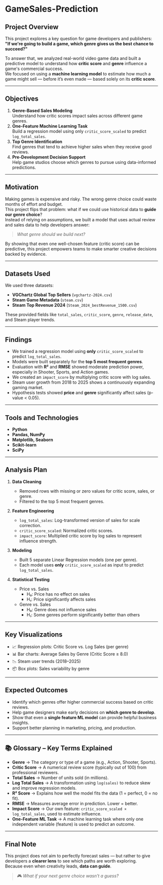 # GameSales-Prediction

## Project Overview  
This project explores a key question for game developers and publishers:  
**"If we're going to build a game, which genre gives us the best chance to succeed?"**

To answer that, we analyzed real-world video game data and built a predictive model to understand how **critic score** and **genre** influence a game's commercial success.  
We focused on using a **machine learning model** to estimate how much a game might sell — before it’s even made — based solely on its **critic score**.

---

## Objectives  
1. **Genre-Based Sales Modeling**  
   Understand how critic scores impact sales across different game genres.  
2. **One-Feature Machine Learning Task**  
   Build a regression model using only `critic_score_scaled` to predict `log_total_sales`.  
3. **Top Genre Identification**  
   Find genres that tend to achieve higher sales when they receive good reviews.  
4. **Pre-Development Decision Support**  
   Help game studios choose which genres to pursue using data-informed predictions.

---

## Motivation  
Making games is expensive and risky. The wrong genre choice could waste months of effort and budget.  
This project flips that problem: what if we could use historical data to **guide our genre choice**?  
Instead of relying on assumptions, we built a model that uses actual review and sales data to help developers answer:
> _What genre should we build next?_

By showing that even one well-chosen feature (critic score) can be predictive, this project empowers teams to make smarter creative decisions backed by evidence.

---

## Datasets Used  
We used three datasets:
- **VGChartz Global Top Sellers** (`vgchartz-2024.csv`)
- **Steam Game Metadata** (`steam.csv`)
- **Steam Top Revenue 2024** (`Steam_2024_bestRevenue_1500.csv`)

These provided fields like `total_sales`, `critic_score`, `genre`, `release_date`, and Steam player trends.

---

## Findings  
- We trained a regression model using **only** `critic_score_scaled` to predict `log_total_sales`.  
- Models were built separately for the **top 5 most frequent genres**.  
- Evaluation with **R²** and **RMSE** showed moderate prediction power, especially in Shooter, Sports, and Action games.  
- We created an `impact_score` by multiplying critic score with log sales.  
- Steam user growth from 2018 to 2025 shows a continuously expanding gaming market.  
- Hypothesis tests showed **price** and **genre** significantly affect sales (p-value < 0.05).

---

## Tools and Technologies  
- **Python**  
- **Pandas, NumPy**  
- **Matplotlib, Seaborn**  
- **Scikit-learn**  
- **SciPy**

---

## Analysis Plan  
1. **Data Cleaning**
   - Removed rows with missing or zero values for critic score, sales, or genre.
   - Filtered to the top 5 most frequent genres.

2. **Feature Engineering**
   - `log_total_sales`: Log-transformed version of sales for scale correction.
   - `critic_score_scaled`: Normalized critic scores.
   - `impact_score`: Multiplied critic score by log sales to represent influence strength.

3. **Modeling**
   - Built 5 separate Linear Regression models (one per genre).
   - Each model uses **only** `critic_score_scaled` as input to predict `log_total_sales`.

4. **Statistical Testing**
   - Price vs. Sales  
     - H₀: Price has no effect on sales  
     - H₁: Price significantly affects sales  
   - Genre vs. Sales  
     - H₀: Genre does not influence sales  
     - H₁: Some genres perform significantly better than others

---

## Key Visualizations  
- 📈 Regression plots: Critic Score vs. Log Sales (per genre)  
- 📊 Bar charts: Average Sales by Genre (Critic Score ≥ 8.0)  
- 📉 Steam user trends (2018–2025)  
- 📦 Box plots: Sales variability by genre

---

## Expected Outcomes  
- Identify which genres offer higher commercial success based on critic reviews.  
- Help game designers make early decisions on **which genre to develop**.  
- Show that even a **single feature ML model** can provide helpful business insights.  
- Support better planning in marketing, pricing, and production.

---

## 📚 Glossary – Key Terms Explained

- **Genre** → The category or type of a game (e.g., Action, Shooter, Sports).  
- **Critic Score** → A numerical review score (typically out of 100) from professional reviewers.  
- **Total Sales** → Number of units sold (in millions).  
- **Log Total Sales** → A transformation using `log(sales)` to reduce skew and improve regression models.  
- **R² Score** → Explains how well the model fits the data (1 = perfect, 0 = no fit).  
- **RMSE** → Measures average error in prediction. Lower = better.  
- **Impact Score** → Our own feature: `critic_score_scaled × log_total_sales`, used to estimate influence.  
- **One-Feature ML Task** → A machine learning task where only one independent variable (feature) is used to predict an outcome.

---

## Final Note  
This project does not aim to perfectly forecast sales — but rather to give developers a **clearer lens** to see which paths are worth exploring.  
Because even when creativity leads, **data can guide**.

> 🎮 _What if your next genre choice wasn’t a guess?_
